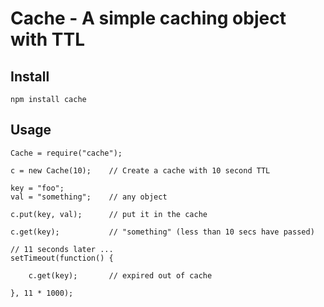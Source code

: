 
# Cache - A simple caching object with TTL

## Install

	npm install cache


## Usage

	Cache = require("cache");

	c = new Cache(10);    // Create a cache with 10 second TTL

	key = "foo";
	val = "something";    // any object

	c.put(key, val);      // put it in the cache

	c.get(key);           // "something" (less than 10 secs have passed)

	// 11 seconds later ...
	setTimeout(function() {

		c.get(key);       // expired out of cache

	}, 11 * 1000);




